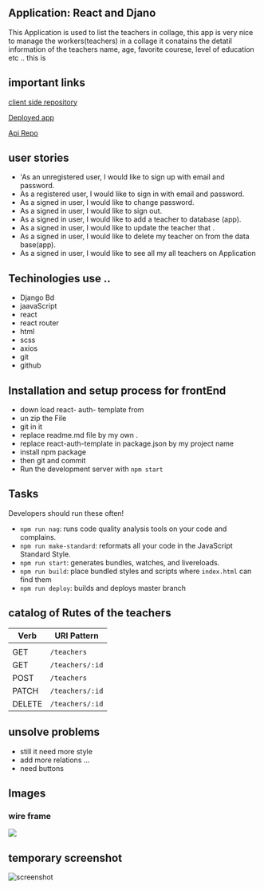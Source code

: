 ## Application: React and Djano

This Application is used to list the teachers in collage, this app is very nice to
manage the workers(teachers) in a collage it conatains the detatil information of  the teachers name, age, favorite courese, level of education etc ..
this is

## important links
[client side repository](https://github.com/Adanetx/clientTeachers)

[Deployed app]()

[Api Repo](https://github.com/Adanetx/Teachers)


## user stories

- 'As an unregistered user, I would like to sign up with email and password.
- As a registered user, I would like to sign in with email and password.
- As a signed in user, I would like to change password.
- As a signed in user, I would like to sign out.
-  As a signed in user, I would like to add a teacher to  database (app).
- As a signed in user, I would like to update the teacher that .
- As a signed in user, I would like to delete my  teacher on from the data base(app).
- As a signed in user, I would like to see all my all teachers on Application

## Techinologies use ..

- Django Bd
- jaavaScript
- react
- react router
- html
- scss
- axios
- git
- github

## Installation and setup process  for frontEnd

 - down load react- auth- template from [](https://git.generalassemb.ly/ga-wdi-boston/react-auth-template)
 - un zip the File
 - git in it
 - replace readme.md file by my own .
 - replace  react-auth-template in package.json by my project name
 - install npm package
 - then git and commit
 - Run the development server with `npm start`


 ## Tasks

 Developers should run these often!

 - `npm run nag`: runs code quality analysis tools on your code and complains.
 - `npm run make-standard`: reformats all your code in the JavaScript Standard
   Style.
 - `npm run start`: generates bundles, watches, and livereloads.
 - `npm run build`: place bundled styles and scripts where `index.html` can find
     them
 - `npm run deploy`: builds and deploys master branch


## catalog of Rutes  of the teachers


Verb   | URI Pattern            |
|--------|------------------------|
|   |   |
| GET      | `/teachers`        |
| GET      | `/teachers/:id`|
| POST     | `/teachers`|
| PATCH    | `/teachers/:id`|
| DELETE  | `/teachers/:id`|

## unsolve problems

- still it need more style
- add more relations ...
- need buttons

## Images


### wire frame

![](https://i.imgur.com/ql4Eq1c.png)

## temporary screenshot
![screenshot](https://i.imgur.com/Vhx3iTf.png)
